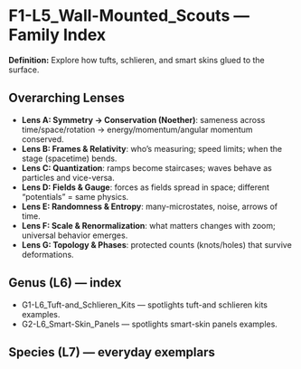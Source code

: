 # F1-L5_Wall-Mounted_Scouts — Family Index
**Definition:** Explore how tufts, schlieren, and smart skins glued to the surface.

## Overarching Lenses

- **Lens A: Symmetry -> Conservation (Noether)**: sameness across time/space/rotation → energy/momentum/angular momentum conserved.
- **Lens B: Frames & Relativity**: who’s measuring; speed limits; when the stage (spacetime) bends.
- **Lens C: Quantization**: ramps become staircases; waves behave as particles and vice-versa.
- **Lens D: Fields & Gauge**: forces as fields spread in space; different “potentials” = same physics.
- **Lens E: Randomness & Entropy**: many-microstates, noise, arrows of time.
- **Lens F: Scale & Renormalization**: what matters changes with zoom; universal behavior emerges.
- **Lens G: Topology & Phases**: protected counts (knots/holes) that survive deformations.

## Genus (L6) — index
- G1-L6_Tuft-and_Schlieren_Kits — spotlights tuft-and schlieren kits examples.
- G2-L6_Smart-Skin_Panels — spotlights smart-skin panels examples.

## Species (L7) — everyday exemplars
